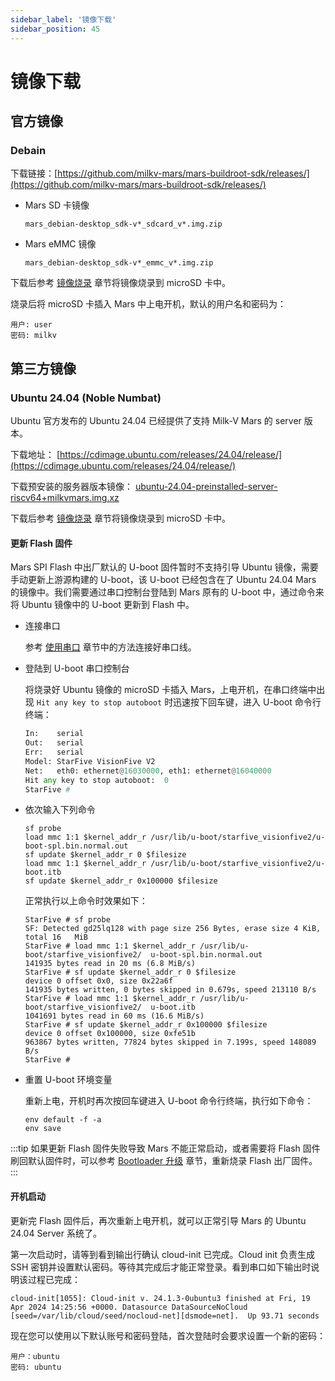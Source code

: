 ```yaml
---
sidebar_label: '镜像下载'
sidebar_position: 45
---
```


# 镜像下载

## 官方镜像

### Debain

下载链接：[https://github.com/milkv-mars/mars-buildroot-sdk/releases/](https://github.com/milkv-mars/mars-buildroot-sdk/releases/)

- Mars SD 卡镜像
  ```
  mars_debian-desktop_sdk-v*_sdcard_v*.img.zip
  ```

- Mars eMMC 镜像
  ```
  mars_debian-desktop_sdk-v*_emmc_v*.img.zip
  ```

下载后参考 [镜像烧录](https://milkv.io/zh/docs/mars/getting-started/boot#%E7%83%A7%E5%BD%95%E9%95%9C%E5%83%8F) 章节将镜像烧录到 microSD 卡中。

烧录后将 microSD 卡插入 Mars 中上电开机，默认的用户名和密码为：
```
用户: user
密码: milkv
```

## 第三方镜像

### Ubuntu 24.04 (Noble Numbat)

Ubuntu 官方发布的 Ubuntu 24.04 已经提供了支持 Milk-V Mars 的 server 版本。

下载地址： [https://cdimage.ubuntu.com/releases/24.04/release/](https://cdimage.ubuntu.com/releases/24.04/release/)

下载预安装的服务器版本镜像： [ubuntu-24.04-preinstalled-server-riscv64+milkvmars.img.xz](https://cdimage.ubuntu.com/releases/24.04/release/ubuntu-24.04-preinstalled-server-riscv64+milkvmars.img.xz)

下载后参考 [镜像烧录](https://milkv.io/zh/docs/mars/getting-started/boot#%E7%83%A7%E5%BD%95%E9%95%9C%E5%83%8F) 章节将镜像烧录到 microSD 卡中。

#### 更新 Flash 固件

Mars SPI Flash 中出厂默认的 U-boot 固件暂时不支持引导 Ubuntu 镜像，需要手动更新上游源构建的 U-boot，该 U-boot 已经包含在了 Ubuntu 24.04 Mars 的镜像中。我们需要通过串口控制台登陆到 Mars 原有的 U-boot 中，通过命令来将 Ubuntu 镜像中的 U-boot 更新到 Flash 中。

- 连接串口

  参考 [使用串口](https://milkv.io/zh/docs/mars/getting-started/setup#%E4%BD%BF%E7%94%A8%E4%B8%B2%E5%8F%A3) 章节中的方法连接好串口线。

- 登陆到 U-boot 串口控制台

  将烧录好 Ubuntu 镜像的 microSD 卡插入 Mars，上电开机，在串口终端中出现 `Hit any key to stop autoboot` 时迅速按下回车键，进入 U-boot 命令行终端：
  ```python {6}
  In:    serial
  Out:   serial
  Err:   serial
  Model: StarFive VisionFive V2
  Net:   eth0: ethernet@16030000, eth1: ethernet@16040000
  Hit any key to stop autoboot:  0
  StarFive #
  ```

- 依次输入下列命令

  ```
  sf probe
  load mmc 1:1 $kernel_addr_r /usr/lib/u-boot/starfive_visionfive2/u-boot-spl.bin.normal.out
  sf update $kernel_addr_r 0 $filesize
  load mmc 1:1 $kernel_addr_r /usr/lib/u-boot/starfive_visionfive2/u-boot.itb
  sf update $kernel_addr_r 0x100000 $filesize
  ```

  正常执行以上命令时效果如下：
  ```
  StarFive # sf probe
  SF: Detected gd25lq128 with page size 256 Bytes, erase size 4 KiB, total 16   MiB
  StarFive # load mmc 1:1 $kernel_addr_r /usr/lib/u-boot/starfive_visionfive2/  u-boot-spl.bin.normal.out
  141935 bytes read in 20 ms (6.8 MiB/s)
  StarFive # sf update $kernel_addr_r 0 $filesize
  device 0 offset 0x0, size 0x22a6f
  141935 bytes written, 0 bytes skipped in 0.679s, speed 213110 B/s
  StarFive # load mmc 1:1 $kernel_addr_r /usr/lib/u-boot/starfive_visionfive2/  u-boot.itb
  1041691 bytes read in 60 ms (16.6 MiB/s)
  StarFive # sf update $kernel_addr_r 0x100000 $filesize
  device 0 offset 0x100000, size 0xfe51b
  963867 bytes written, 77824 bytes skipped in 7.199s, speed 148089 B/s
  StarFive #
  ```

- 重置 U-boot 环境变量

  重新上电，开机时再次按回车键进入 U-boot 命令行终端，执行如下命令：
  ```
  env default -f -a
  env save
  ```

:::tip
如果更新 Flash 固件失败导致 Mars 不能正常启动，或者需要将 Flash 固件刷回默认固件时，可以参考 [Bootloader 升级](https://milkv.io/zh/docs/mars/getting-started/bootloader) 章节，重新烧录 Flash 出厂固件。
:::

#### 开机启动

更新完 Flash 固件后，再次重新上电开机，就可以正常引导 Mars 的 Ubuntu 24.04 Server 系统了。

第一次启动时，请等到看到输出行确认 cloud-init 已完成。Cloud init 负责生成 SSH 密钥并设置默认密码。等待其完成后才能正常登录。看到串口如下输出时说明该过程已完成：

```
cloud-init[1055]: Cloud-init v. 24.1.3-0ubuntu3 finished at Fri, 19 Apr 2024 14:25:56 +0000. Datasource DataSourceNoCloud [seed=/var/lib/cloud/seed/nocloud-net][dsmode=net].  Up 93.71 seconds
```

现在您可以使用以下默认账号和密码登陆，首次登陆时会要求设置一个新的密码：
```
用户：ubuntu
密码: ubuntu
```
